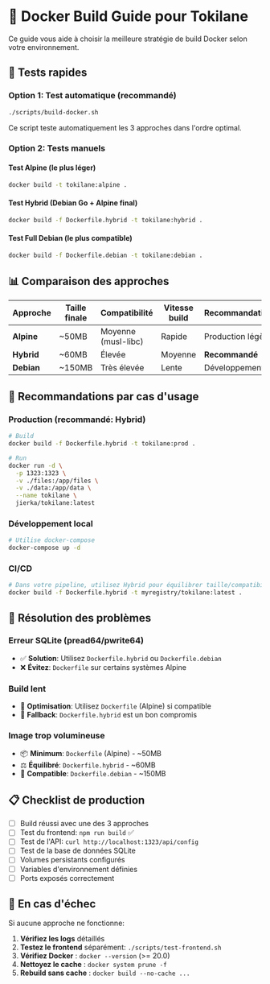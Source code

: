 # 🐳 Docker Build Guide pour Tokilane

Ce guide vous aide à choisir la meilleure stratégie de build Docker selon votre environnement.

## 🚀 Tests rapides

### Option 1: Test automatique (recommandé)
```bash
./scripts/build-docker.sh
```
Ce script teste automatiquement les 3 approches dans l'ordre optimal.

### Option 2: Tests manuels

#### Test Alpine (le plus léger)
```bash
docker build -t tokilane:alpine .
```

#### Test Hybrid (Debian Go + Alpine final)
```bash
docker build -f Dockerfile.hybrid -t tokilane:hybrid .
```

#### Test Full Debian (le plus compatible)
```bash
docker build -f Dockerfile.debian -t tokilane:debian .
```

## 📊 Comparaison des approches

| Approche | Taille finale | Compatibilité | Vitesse build | Recommandation |
|----------|---------------|---------------|---------------|----------------|
| **Alpine** | ~50MB | Moyenne (musl-libc) | Rapide | Production légère |
| **Hybrid** | ~60MB | Élevée | Moyenne | **Recommandé** |
| **Debian** | ~150MB | Très élevée | Lente | Développement |

## 🎯 Recommandations par cas d'usage

### Production (recommandé: Hybrid)
```bash
# Build
docker build -f Dockerfile.hybrid -t tokilane:prod .

# Run
docker run -d \
  -p 1323:1323 \
  -v ./files:/app/files \
  -v ./data:/app/data \
  --name tokilane \
  jierka/tokilane:latest
```

### Développement local
```bash
# Utilise docker-compose
docker-compose up -d
```

### CI/CD
```bash
# Dans votre pipeline, utilisez Hybrid pour équilibrer taille/compatibilité
docker build -f Dockerfile.hybrid -t myregistry/tokilane:latest .
```

## 🔧 Résolution des problèmes

### Erreur SQLite (pread64/pwrite64)
- ✅ **Solution**: Utilisez `Dockerfile.hybrid` ou `Dockerfile.debian`
- ❌ **Évitez**: `Dockerfile` sur certains systèmes Alpine

### Build lent
- 🏃 **Optimisation**: Utilisez `Dockerfile` (Alpine) si compatible
- 🐌 **Fallback**: `Dockerfile.hybrid` est un bon compromis

### Image trop volumineuse
- 📦 **Minimum**: `Dockerfile` (Alpine) - ~50MB
- ⚖️ **Équilibré**: `Dockerfile.hybrid` - ~60MB
- 🔧 **Compatible**: `Dockerfile.debian` - ~150MB

## 📋 Checklist de production

- [ ] Build réussi avec une des 3 approches
- [ ] Test du frontend: `npm run build` ✅
- [ ] Test de l'API: `curl http://localhost:1323/api/config`
- [ ] Test de la base de données SQLite
- [ ] Volumes persistants configurés
- [ ] Variables d'environnement définies
- [ ] Ports exposés correctement

## 🚨 En cas d'échec

Si aucune approche ne fonctionne:

1. **Vérifiez les logs** détaillés
2. **Testez le frontend** séparément: `./scripts/test-frontend.sh`
3. **Vérifiez Docker** : `docker --version` (>= 20.0)
4. **Nettoyez le cache** : `docker system prune -f`
5. **Rebuild sans cache** : `docker build --no-cache ...`

